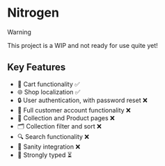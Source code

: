 # Nitrogen

> [!WARNING]  
> This project is a WIP and not ready for use quite yet!

## Key Features

- 🛒 Cart functionality ✅
- 🌐 Shop localization ✅
- 🔒 User authentication, with password reset ❌
- 👤 Full customer account functionality ❌
- 👕 Collection and Product pages ❌
- 🗂️ Collection filter and sort ❌
- 🔍 Search functionality ❌
- 🤖 Sanity integration ❌
- 💪 Strongly typed ⏳
